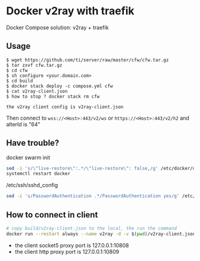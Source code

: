
# Docker v2ray with traefik

Docker Compose solution: v2ray + traefik


## Usage

```
$ wget https://github.com/ti/server/raw/master/cfw/cfw.tar.gz
$ tar zxvf cfw.tar.gz 
$ cd cfw
$ sh configure <your.domain.com> 
$ cd build
$ docker stack deploy -c compose.yml cfw
$ cat v2ray-client.json
$ how to stop ? docker stack rm cfw
```

```
the v2ray client config is v2ray-client.json
```

Then connect to `wss://<Host>:443/v2/ws` or `https://<Host>:443/v2/h2` and  alterId is "64"

## Have trouble?

docker swarm init

```bash
sed -i 's/\"live-restore\":.*/\"live-restore\": false,/g' /etc/docker/daemon.json
systemctl restart docker
```

/etc/ssh/sshd_config

```bash
sed -i 's/PasswordAuthentication .*/PasswordAuthentication yes/g' /etc/ssh/sshd_config
```

## How to connect in client

```bash
# copy build/v2ray-client.json to the local, the run the command
docker run --restart always --name v2ray -d -v $(pwd)/v2ray-client.json:/etc/v2ray/config.json -p 127.0.0.1:10808:10808  -p 127.0.0.1:10809:10809 v2fly/v2fly-core:latest
```

* the client socket5 proxy port is 127.0.0.1:10808
* the client http proxy port is  127.0.0.1:10809
